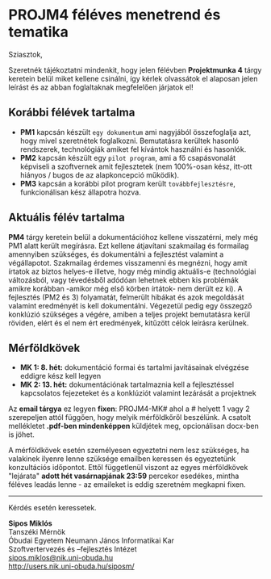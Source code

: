 # PROJM4 féléves menetrend és tematika

Sziasztok,

Szeretnék tájékoztatni mindenkit, hogy jelen félévben **Projektmunka 4** tárgy keretein belül miket kellene csinálni, így kérlek olvassátok el alaposan jelen leírást és az abban foglaltaknak megfelelően járjatok el!

## Korábbi félévek tartalma
- **PM1** kapcsán készült `egy dokumentum` ami nagyjából összefoglalja azt, hogy mivel szeretnétek foglalkozni. Bemutatásra kerültek hasonló rendszerek, technológiák amiket fel kívántok használni és hasonlók.
- **PM2** kapcsán készült egy `pilot program`, ami a fő csapásvonalát képviseli a szoftvernek amit fejlesztetek (nem 100%-osan kész, itt-ott hiányos / bugos de az alapkoncepció működik).
- **PM3** kapcsán a korábbi pilot program került `továbbfejlesztésre`, funkcionálisan kész állapotra hozva.

## Aktuális félév tartalma
**PM4** tárgy keretein belül a dokumentációhoz kellene visszatérni, mely még PM1 alatt került megírásra. Ezt kellene átjavítani szakmailag és formailag amennyiben szükséges, és dokumentálni a fejlesztést valamint a végállapotot. Szakmailag érdemes visszamenni és megnézni, hogy amit írtatok az biztos helyes-e illetve, hogy még mindig aktuális-e (technológiai változásból, vagy tévedésből adódóan lehetnek ebben kis problémák amikre korábban -amikor még első körben írtátok- nem derült ez ki). A fejlesztés (PM2 és 3) folyamatát, felmerült hibákat és azok megoldását valamint eredményét is kell dokumentálni. Végezetül pedig egy összegző konklúzió szükséges a végére, amiben a teljes projekt bemutatásra kerül röviden, elért és el nem ért eredmények, kitűzött célok leírásra kerülnek.

## Mérföldkövek
- **MK 1: 8. hét:** dokumentáció formai és tartalmi javításainak elvégzése eddigre kész kell legyen
- **MK 2: 13. hét:** dokumentációnak tartalmaznia kell a fejlesztéssel kapcsolatos fejezeteket és a konklúziót valamint lezárását a projektnek

Az **email tárgya** ez legyen **fixen**: PROJM4-MK# ahol a # helyett 1 vagy 2 szerepeljen attól függően, hogy melyik mérföldkőről beszélünk. A csatolt mellékletet **.pdf-ben mindenképpen** küldjétek meg, opcionálisan docx-ben is jöhet.

A mérföldkövek esetén személyesen egyeztetni nem lesz szükséges, ha valakinek ilyenre lenne szüksége emailben keressen és egyeztetünk konzultációs időpontot. Ettől függetlenül viszont az egyes mérföldkövek "lejárata" **adott hét vasárnapjának 23:59** percekor esedékes, mintha féléves leadás lenne - az emaileket is eddig szeretném megkapni fixen.


---

Kérdés esetén keressetek.

**Sipos Miklós**\
Tanszéki Mérnök\
Óbudai Egyetem Neumann János Informatikai Kar\
Szoftvertervezés és –fejlesztés Intézet\
sipos.miklos@nik.uni-obuda.hu\
http://users.nik.uni-obuda.hu/siposm/
